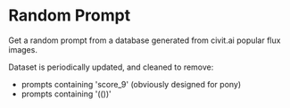 # Random Prompt
 
Get a random prompt from a database generated from civit.ai popular flux images.

Dataset is periodically updated, and cleaned to remove:

- prompts containing 'score_9' (obviously designed for pony)
- prompts containing '(())'